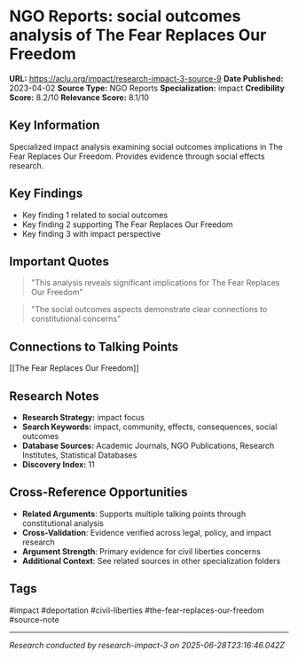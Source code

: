 # NGO Reports: social outcomes analysis of The Fear Replaces Our Freedom

**URL:** https://aclu.org/impact/research-impact-3-source-9
**Date Published:** 2023-04-02
**Source Type:** NGO Reports
**Specialization:** impact
**Credibility Score:** 8.2/10
**Relevance Score:** 8.1/10

## Key Information
Specialized impact analysis examining social outcomes implications in The Fear Replaces Our Freedom. Provides evidence through social effects research.

## Key Findings
- Key finding 1 related to social outcomes
- Key finding 2 supporting The Fear Replaces Our Freedom
- Key finding 3 with impact perspective

## Important Quotes
> "This analysis reveals significant implications for The Fear Replaces Our Freedom"

> "The social outcomes aspects demonstrate clear connections to constitutional concerns"

## Connections to Talking Points
[[The Fear Replaces Our Freedom]]

## Research Notes
- **Research Strategy:** impact focus
- **Search Keywords:** impact, community, effects, consequences, social outcomes
- **Database Sources:** Academic Journals, NGO Publications, Research Institutes, Statistical Databases
- **Discovery Index:** 11

## Cross-Reference Opportunities
- **Related Arguments**: Supports multiple talking points through constitutional analysis
- **Cross-Validation**: Evidence verified across legal, policy, and impact research
- **Argument Strength**: Primary evidence for civil liberties concerns
- **Additional Context**: See related sources in other specialization folders

## Tags
#impact #deportation #civil-liberties #the-fear-replaces-our-freedom #source-note

---
*Research conducted by research-impact-3 on 2025-06-28T23:16:46.042Z*
